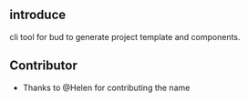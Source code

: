## introduce

cli tool for bud to generate project template and components.

## Contributor

- Thanks to @Helen for contributing the name